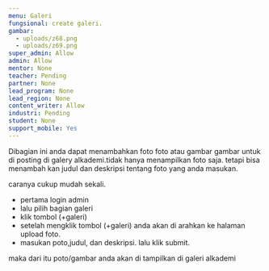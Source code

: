 ```yaml
---
menu: Galeri
fungsional: create galeri.
gambar:
  - uploads/z68.png
  - uploads/z69.png
super_admin: Allow
admin: Allow
mentor: None
teacher: Pending
partner: None
lead_program: None
lead_region: None
content_writer: Allow
industri: Pending
student: None
support_mobile: Yes
---
```

Dibagian ini anda dapat menambahkan foto foto atau gambar gambar untuk di posting di galery alkademi.tidak hanya menampilkan foto saja. tetapi bisa menambah kan judul dan deskripsi tentang foto yang anda masukan.

caranya cukup mudah sekali.

* pertama login admin
* lalu pilih bagian galeri
* klik tombol (+galeri)
* setelah mengklik tombol (+galeri) anda akan di arahkan ke halaman upload foto.
* masukan poto,judul, dan deskripsi. lalu klik submit.

maka dari itu poto/gambar anda akan di tampilkan di galeri alkademi